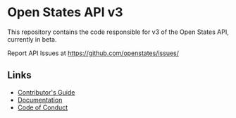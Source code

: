 # Open States API v3

This repository contains the code responsible for v3 of the Open States API, currently in beta.

Report API Issues at https://github.com/openstates/issues/ 

## Links

* [Contributor's Guide](https://docs.openstates.org/en/latest/contributing/getting-started.html)
* [Documentation](https://docs.openstates.org/en/latest/api/v3/)
* [Code of Conduct](https://docs.openstates.org/en/latest/contributing/code-of-conduct.html)
